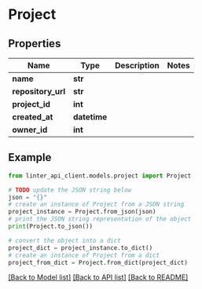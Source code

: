 # Project


## Properties

Name | Type | Description | Notes
------------ | ------------- | ------------- | -------------
**name** | **str** |  | 
**repository_url** | **str** |  | 
**project_id** | **int** |  | 
**created_at** | **datetime** |  | 
**owner_id** | **int** |  | 

## Example

```python
from linter_api_client.models.project import Project

# TODO update the JSON string below
json = "{}"
# create an instance of Project from a JSON string
project_instance = Project.from_json(json)
# print the JSON string representation of the object
print(Project.to_json())

# convert the object into a dict
project_dict = project_instance.to_dict()
# create an instance of Project from a dict
project_from_dict = Project.from_dict(project_dict)
```
[[Back to Model list]](../README.md#documentation-for-models) [[Back to API list]](../README.md#documentation-for-api-endpoints) [[Back to README]](../README.md)


